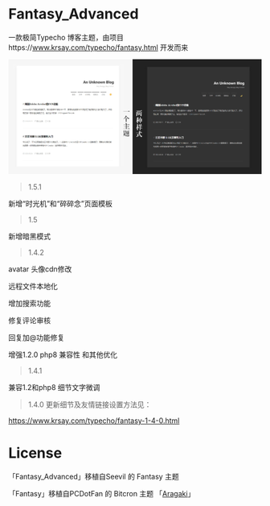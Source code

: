 # Fantasy_Advanced
一款极简Typecho 博客主题，由项目https://www.krsay.com/typecho/fantasy.html 开发而来

![screenshot](screenshot.jpg)

>1.5.1

新增“时光机”和“碎碎念”页面模板

>1.5

新增暗黑模式

>1.4.2

avatar 头像cdn修改

远程文件本地化

增加搜索功能

修复评论审核

回复加@功能修复

增强1.2.0 php8 兼容性 和其他优化

>1.4.1

兼容1.2和php8 
细节文字微调

>1.4.0 更新细节及友情链接设置方法见：

https://www.krsay.com/typecho/fantasy-1-4-0.html

# License

「Fantasy_Advanced」移植自Seevil 的 Fantasy 主题

「Fantasy」移植自PCDotFan 的 Bitcron 主题 「[Aragaki](https://github.com/pcdotfan/Aragaki)」
